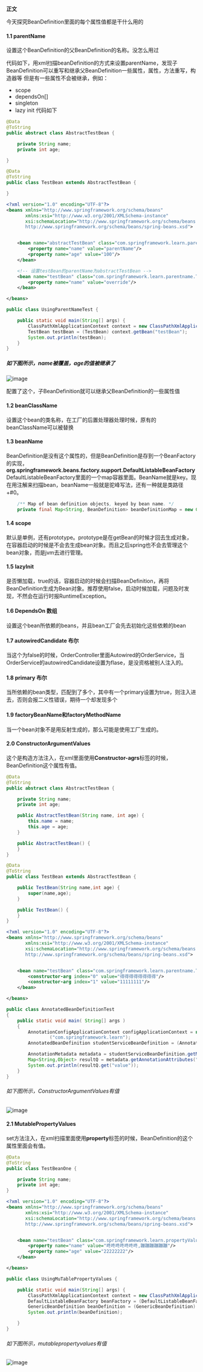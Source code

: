 **正文**

今天探究BeanDefinition里面的每个属性值都是干什么用的

#### 1.1 parentName
设置这个BeanDefinition的父BeanDefinition的名称。没怎么用过

代码如下，用xml扫描beanDefinition的方式来设置parentName，发现子BeanDefinition可以重写和继承父BeanDefinition一些属性，属性，方法重写，构造器等
但是有一些属性不会被继承，例如：
* scope
* dependsOn[]
* singleton
* lazy init
代码如下
```java
@Data
@ToString
public abstract class AbstractTestBean {

    private String name;
    private int age;

}
```

```java
@Data
@ToString
public class TestBean extends AbstractTestBean {

}
```

```xml
<?xml version="1.0" encoding="UTF-8"?>
<beans xmlns="http://www.springframework.org/schema/beans"
       xmlns:xsi="http://www.w3.org/2001/XMLSchema-instance"
       xsi:schemaLocation="http://www.springframework.org/schema/beans
       http://www.springframework.org/schema/beans/spring-beans.xsd">


    <bean name="abstractTestBean" class="com.springframework.learn.parentname.AbstractTestBean" abstract="true">
        <property name="name" value="parentName"/>
        <property name="age" value="100"/>
    </bean>

    <!-- 设置testBean的parentName为abstractTestBean -->
    <bean name="testBean" class="com.springframework.learn.parentname.TestBean" parent="abstractTestBean">
        <property name="name" value="override"/>
    </bean>

</beans>
```

```java
public class UsingParentNameTest {

    public static void main(String[] args) {
        ClassPathXmlApplicationContext context = new ClassPathXmlApplicationContext("classpath:parentName-beanDefinition.xml");
        TestBean testBean = (TestBean) context.getBean("testBean");
        System.out.println(testBean);
    }
}
```

##### 如下图所示，name被覆盖，age的值被继承了
![image](../images/1646838360(1).jpg)

配置了这个，子BeanDefinition就可以继承父BeanDefinition的一些属性值

#### 1.2 beanClassName
设置这个bean的类名称，在工厂的后置处理器处理时候，原有的beanClassName可以被替换

#### 1.3 beanName
BeanDefinition是没有这个属性的，但是BeanDefinition是存到一个BeanFactory的实现，
**org.springframework.beans.factory.support.DefaultListableBeanFactory**
DefaultListableBeanFactory里面的一个map容器里面。BeanName就是key。现在用注解来扫描bean，beanName一般就是驼峰写法，还有一种就是类路径+#0。
```java
    /** Map of bean definition objects, keyed by bean name. */
    private final Map<String, BeanDefinition> beanDefinitionMap = new ConcurrentHashMap<>(256);
```

#### 1.4 scope
默认是单例，还有prototype。prototype是在getBean的时候才回去生成对象，在容器启动的时候是不会去生成bean对象。而且之后spring也不会去管理这个bean对象，而是jvm去进行管理。

#### 1.5 lazyInit
是否懒加载，true的话，容器启动的时候会扫描BeanDefinition，再将BeanDefinition生成为Bean对象。推荐使用false，启动时候加载，问题及时发现，不然会在运行时报RuntimeException。

#### 1.6 DependsOn 数组
设置这个bean所依赖的beans，并且bean工厂会先去初始化这些依赖的bean

#### 1.7 autowiredCandidate 布尔
当这个为false的时候，OrderController里面Autowired的OrderService，当OrderService的autowiredCandidate设置为flase，是没资格被别人注入的。

#### 1.8 primary 布尔
当所依赖的bean类型，匹配到了多个，其中有一个primary设置为true，则注入进去，否则会报二义性错误，期待一个却发现多个

#### 1.9 factoryBeanName和factoryMethodName
当一个bean对象不是用反射生成的，那么可能是使用工厂生成的。

#### 2.0 ConstructorArgumentValues
这个是构造方法注入，在xml里面使用**Constructor-agrs**标签的时候，BeanDefinition这个属性有值。

```java
@Data
@ToString
public abstract class AbstractTestBean {

    private String name;
    private int age;

    public AbstractTestBean(String name, int age) {
        this.name = name;
        this.age = age;
    }

    public AbstractTestBean() {
    }
}
```
```java
@Data
@ToString
public class TestBean extends AbstractTestBean {

    public TestBean(String name,int age) {
        super(name,age);
    }

    public TestBean() {
    }
}
```
```xml
<?xml version="1.0" encoding="UTF-8"?>
<beans xmlns="http://www.springframework.org/schema/beans"
       xmlns:xsi="http://www.w3.org/2001/XMLSchema-instance"
       xsi:schemaLocation="http://www.springframework.org/schema/beans
       http://www.springframework.org/schema/beans/spring-beans.xsd">


    <bean name="testBean" class="com.springframework.learn.parentname.TestBean">
        <constructor-arg index="0" value="得得得得得得得得"/>
        <constructor-arg index="1" value="11111111"/>
    </bean>

</beans>
```
```java
public class AnnotatedBeanDefinitionTest
{
    public static void main( String[] args )
    {
        AnnotationConfigApplicationContext configApplicationContext = new AnnotationConfigApplicationContext
                ("com.springframework.learn");
        AnnotatedBeanDefinition studentServiceBeanDefinition = (AnnotatedBeanDefinition) configApplicationContext.getBeanDefinition("studentServiceImpl");

        AnnotationMetadata metadata = studentServiceBeanDefinition.getMetadata();
        Map<String,Object> resultQ = metadata.getAnnotationAttributes("org.springframework.stereotype.Service");
        System.out.println(resultQ.get("value"));
    }
}
```
###### 如下图所示，ConstructorArgumentValues有值
![image](../images/1646839121(1).jpg)

#### 2.1 MutablePropertyValues
set方法注入，在xml扫描里面使用**property**标签的时候，BeanDefinition的这个属性里面会有值。

```java
@Data
@ToString
public class TestBeanOne {

    private String name;
    private int age;
}
```
```xml
<?xml version="1.0" encoding="UTF-8"?>
<beans xmlns="http://www.springframework.org/schema/beans"
       xmlns:xsi="http://www.w3.org/2001/XMLSchema-instance"
       xsi:schemaLocation="http://www.springframework.org/schema/beans
       http://www.springframework.org/schema/beans/spring-beans.xsd">


    <bean name="testBean" class="com.springframework.learn.propertyValue.TestBeanOne">
        <property name="name" value="咚咚咚咚咚咚咚,蹦蹦蹦蹦蹦蹦"/>
        <property name="age" value="22222222"/>
    </bean>

</beans>
```
```java
public class UsingMuTablePropertyValues {

    public static void main(String[] args) {
        ClassPathXmlApplicationContext context = new ClassPathXmlApplicationContext("classpath:muTablePropertyValues-beanDefinition.xml");
        DefaultListableBeanFactory beanFactory = (DefaultListableBeanFactory) context.getBeanFactory();
        GenericBeanDefinition beanDefinition = (GenericBeanDefinition) beanFactory.getBeanDefinition("testBean");
        System.out.println(beanDefinition);

    }
}
```
###### 如下图所示，mutablepropertyvalues有值
![image](../images/1646839647(1).jpg)